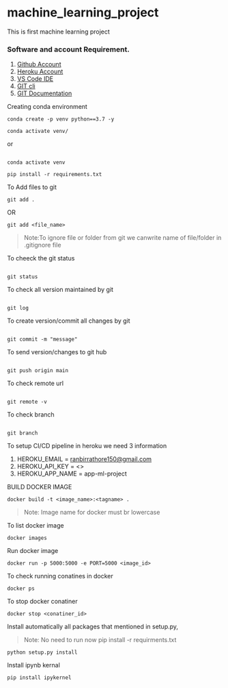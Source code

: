 # machine_learning_project

This is first machine learning project

### Software and account Requirement.

1. [Github Account](https://github.com)
2. [Heroku Account](https://dashboard.heroku.com/login)
3. [VS Code IDE](https://code.visualstudio.com/download)
4. [GIT cli](https://git-scm.com/downloads)
5. [GIT Documentation](https://git-scm.com/docs/gittutorial)

Creating conda environment

```
conda create -p venv python==3.7 -y
```

```
conda activate venv/
```

or

```

conda activate venv
```

```
pip install -r requirements.txt
```

To Add files to git

```
git add .
```

OR

```
git add <file_name>
```

> Note:To ignore file or folder from git we canwrite name of file/folder in .gitignore file

To cheeck the git status

```

git status

```

To check all version maintained by git

```

git log

```

To create version/commit all changes by git

```

git commit -m "message"

```

To send version/changes to git hub

```

git push origin main

```

To check remote url

```

git remote -v

```

To check branch

```

git branch

```

To setup CI/CD pipeline in heroku we need 3 information

1. HEROKU_EMAIL = ranbirrathore150@gmail.com
2. HEROKU_API_KEY = <>
3. HEROKU_APP_NAME = app-ml-project

BUILD DOCKER IMAGE

```
docker build -t <image_name>:<tagname> .
```

> Note: Image name for docker must br lowercase

To list docker image

```
docker images
```

Run docker image

```
docker run -p 5000:5000 -e PORT=5000 <image_id>
```

To check running conatines in docker

```
docker ps
```

To stop docker conatiner

```
docker stop <conatiner_id>
```

Install automatically all packages that mentioned in setup.py,

> Note: No need to run now pip install -r requirments.txt

```
python setup.py install
```

Install ipynb kernal

```
pip install ipykernel
```
